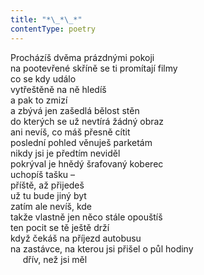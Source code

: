 ```yaml
---
title: "*\_*\_*"
contentType: poetry
---
```


<section>

Procházíš dvěma prázdnými pokoji  
na pootevřené skříně se ti promítají filmy  
co se kdy událo  
vytřeštěně na ně hledíš  
a pak to zmizí  
a zbývá jen zašedlá bělost stěn  
do kterých se už nevtírá žádný obraz  
ani nevíš, co máš přesně cítit  
poslední pohled věnuješ parketám  
nikdy jsi je předtím neviděl  
pokrýval je hnědý šrafovaný koberec  
uchopíš tašku –  
příště, až přijedeš  
už tu bude jiný byt  
zatím ale nevíš, kde  
takže vlastně jen něco stále opouštíš  
ten pocit se tě ještě drží  
když čekáš na příjezd autobusu  
na zastávce, na kterou jsi přišel o půl hodiny  
     dřív, než jsi měl

</section>
